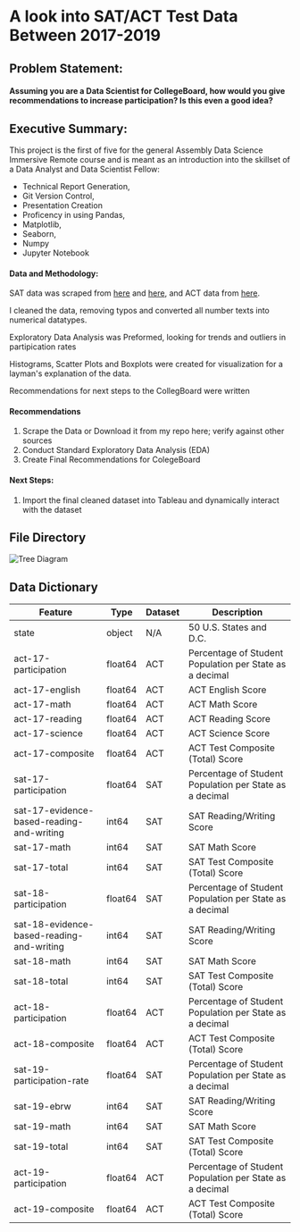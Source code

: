 # A look into SAT/ACT Test Data Between 2017-2019

## Problem Statement:

#### Assuming you are a Data Scientist for CollegeBoard, how would you give recommendations to increase participation? Is this even a good idea?

## Executive Summary:
This project is the first of five for the general Assembly Data Science Immersive Remote course and is meant as an introduction into the skillset of a Data Analyst and Data Scientist Fellow: 

  - Technical Report Generation,
  - Git Version Control,
  - Presentation Creation
  - Proficency in using Pandas, 
  - Matplotlib, 
  - Seaborn, 
  - Numpy 
  - Jupyter Notebook

#### Data and Methodology:
SAT data was scraped from [here](https://blog.collegevine.com/here-are-the-average-sat-scores-by-state/) and [here](https://blog.prepscholar.com/average-sat-scores-by-state-most-recent), and ACT data from [here](https://www.act.org/content/act/en/research/reports/act-publications/condition-of-college-and-career-readiness-2017.html).

I cleaned the data, removing typos and converted all number texts into numerical datatypes.

Exploratory Data Analysis was Preformed, looking for trends and outliers in partipication rates

Histograms, Scatter Plots and Boxplots were created for visualization for a layman's explanation of the data.

Recommendations for next steps to the CollegBoard were written

#### Recommendations
1. Scrape the Data or Download it from my repo here; verify against other sources
2. Conduct Standard Exploratory Data Analysis (EDA)
3. Create Final Recommendations for ColegeBoard

#### Next Steps:
1. Import the final cleaned dataset into Tableau and dynamically interact with the dataset

## File Directory

![Tree Diagram](/images/tree-diagram.png)


## Data Dictionary

|Feature|Type|Dataset|Description|
|---|---|---|---|
state | object | N/A | 50 U.S. States and D.C.
act-17-participation | float64 | ACT | Percentage of Student Population per State as a decimal
act-17-english| float64 | ACT | ACT English Score
act-17-math| float64 | ACT | ACT Math Score
act-17-reading| float64 | ACT | ACT Reading Score
act-17-science| float64 | ACT | ACT Science Score
act-17-composite| float64 | ACT | ACT Test Composite (Total) Score
sat-17-participation| float64 | SAT | Percentage of Student Population per State as a decimal
sat-17-evidence-based-reading-and-writing | int64 | SAT | SAT Reading/Writing Score
sat-17-math | int64| SAT | SAT Math Score
sat-17-total | int64| SAT | SAT Test Composite (Total) Score
sat-18-participation| float64| SAT | Percentage of Student Population per State as a decimal
sat-18-evidence-based-reading-and-writing | int64 | SAT | SAT Reading/Writing Score
sat-18-math | int64 | SAT | SAT Math Score
sat-18-total | int64 | SAT | SAT Test Composite (Total) Score
act-18-participation| float64 | ACT | Percentage of Student Population per State as a decimal
act-18-composite| float64 | ACT | ACT Test Composite (Total) Score
sat-19-participation-rate| float64 | SAT | Percentage of Student Population per State as a decimal
sat-19-ebrw | int64 | SAT | SAT Reading/Writing Score
sat-19-math | int64 | SAT | SAT Math Score
sat-19-total | int64 | SAT | SAT Test Composite (Total) Score
act-19-participation| float64 | ACT | Percentage of Student Population per State as a decimal
act-19-composite| float64 | ACT | ACT Test Composite (Total) Score
